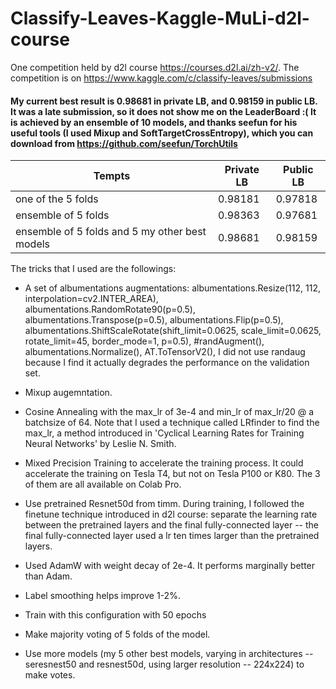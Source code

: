 # Classify-Leaves-Kaggle-MuLi-d2l-course
One competition held by d2l course https://courses.d2l.ai/zh-v2/. The competition is on https://www.kaggle.com/c/classify-leaves/submissions

#### My current best result is 0.98681 in private LB, and 0.98159 in public LB. It was a late submission, so it does not show me on the LeaderBoard :( It is achieved by an ensemble of 10 models, and thanks seefun for his useful tools (I used Mixup and SoftTargetCrossEntropy), which you can download from https://github.com/seefun/TorchUtils

| Tempts  | Private LB | Public LB |
| ------------- | ------------- |  ------------- |
| one of the 5 folds  | 0.98181  | 0.97818 | 
| ensemble of 5 folds  | 0.98363  | 0.97681 |
| ensemble of 5 folds and 5 my other best models | 0.98681  | 0.98159 |


The tricks that I used are the followings:

- A set of albumentations augmentations: albumentations.Resize(112, 112, interpolation=cv2.INTER_AREA), albumentations.RandomRotate90(p=0.5), albumentations.Transpose(p=0.5), albumentations.Flip(p=0.5), albumentations.ShiftScaleRotate(shift_limit=0.0625, scale_limit=0.0625, rotate_limit=45, border_mode=1, p=0.5), #randAugment(), albumentations.Normalize(), AT.ToTensorV2(), I did not use randaug because I find it actually degrades the performance on the validation set.

- Mixup augemntation.

- Cosine Annealing with the max_lr of 3e-4 and min_lr of max_lr/20 @ a batchsize of 64. Note that I used a technique called LRfinder to find the max_lr, a method introduced in 'Cyclical Learning Rates for Training Neural Networks' by Leslie N. Smith.

- Mixed Precision Training to accelerate the training process. It could accelerate the training on Tesla T4, but not on Tesla P100 or K80. The 3 of them are all available on Colab Pro.

- Use pretrained Resnet50d from timm. During training, I followed the finetune technique introduced in d2l course: separate the learning rate between the pretrained layers and the final fully-connected layer -- the final fully-connected layer used a lr ten times larger than the pretrained layers.

- Used AdamW with weight decay of 2e-4. It performs marginally better than Adam.

- Label smoothing helps improve 1-2%.

- Train with this configuration with 50 epochs

- Make majority voting of 5 folds of the model.

- Use more models (my 5 other best models, varying in architectures -- seresnest50 and resnest50d, using larger resolution -- 224x224) to make votes.
